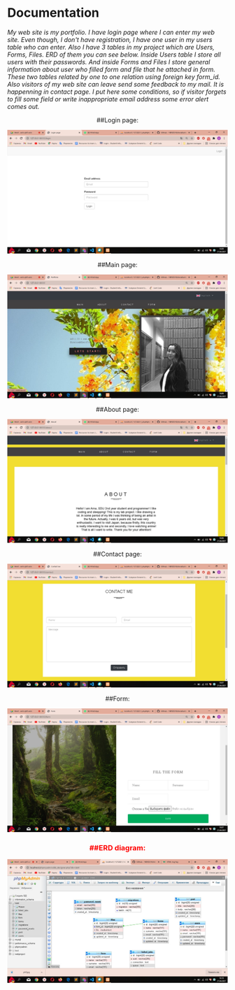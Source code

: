 <h1>Documentation</h1>
<i>My web site is my portfolio. I have login page where I can enter my web site. Even though, I don't have registration, I have one user in my users table who can enter. Also I have 3 tables in my project which are Users, Forms, Files. ERD of them you can see below. Inside Users table I store all users with their passwords. And inside Forms and Files I store general information about user who filled form and file that he attached in form. These two tables related by one to one relation using foreign key form_id. Also visitors of my web site can leave send some feedback to my mail. It is happenning in contact page. I put here some conditions, so if visitor forgets to fill some field or write inappropriate email address some error alert comes out. </i>
<p style="text-align: center" >##Login page:</p>
<img src="public/images/ph0.jpg">
<p style="text-align: center">##Main page:</p>
<img src="public/images/ph1.jpg">
<p style="text-align: center">##About page:</p>
<img src="public/images/ph2.jpg">
<p style="text-align: center">##Contact page:</p>
<img src="public/images/ph3.jpg">
<p style="text-align: center">##Form:</p>
<img src="public/images/ph4.jpg">
<h3 style="text-align: center; color: red">##ERD diagram:</h3>
<img src="public/images/ph5.jpg">